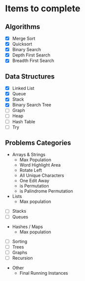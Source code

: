 # Items to complete

## Algorithms
- [x] Merge Sort
- [x] Quicksort
- [x] Binary Search
- [x] Depth First Search
- [x] Breadth First Search

## Data Structures
- [x] Linked List
- [x] Queue
- [x] Stack
- [x] Binary Search Tree
- [ ] Graph
- [ ] Heap
- [ ] Hash Table
- [ ] Try

## Problems Categories
 - Arrays & Strings
    * Max Population
    * Word Highlight Area
    * Rotate Left
    * All Unique Characters
    * One Edit Away
    * is Permutation
    * is Palindrome Permutation 
 - Lists
    * Max population
 - [ ] Stacks
 - [ ] Queues
 - Hashes / Maps
    * Max population
 - [ ] Sorting
 - [ ] Trees
 - [ ] Graphs
 - [ ] Recursion
 - Other
    * Final Running Instances 
 


